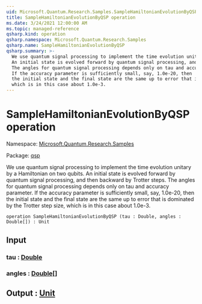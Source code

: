 ```yaml
---
uid: Microsoft.Quantum.Research.Samples.SampleHamiltonianEvolutionByQSP
title: SampleHamiltonianEvolutionByQSP operation
ms.date: 3/24/2021 12:00:00 AM
ms.topic: managed-reference
qsharp.kind: operation
qsharp.namespace: Microsoft.Quantum.Research.Samples
qsharp.name: SampleHamiltonianEvolutionByQSP
qsharp.summary: >-
  We use quantum signal processing to implement the time evolution unitary by a Hamiltonian on two qubits.
  An initial state is evolved forward by quantum signal processing, and then backward by Trotter steps.
  The angles for quantum signal processing depends only on tau and accuracy parameter.
  If the accuracy parameter is sufficiently small, say, 1.0e-20, then
  the initial state and the final state are the same up to error that is dominated by the Trotter step size,
  which is in this case about 1.0e-3.
---
```


# SampleHamiltonianEvolutionByQSP operation

Namespace: [Microsoft.Quantum.Research.Samples](xref:Microsoft.Quantum.Research.Samples)

Package: [qsp](https://nuget.org/packages/qsp)


We use quantum signal processing to implement the time evolution unitary by a Hamiltonian on two qubits.An initial state is evolved forward by quantum signal processing, and then backward by Trotter steps.The angles for quantum signal processing depends only on tau and accuracy parameter.If the accuracy parameter is sufficiently small, say, 1.0e-20, thenthe initial state and the final state are the same up to error that is dominated by the Trotter step size,which is in this case about 1.0e-3.

```qsharp
operation SampleHamiltonianEvolutionByQSP (tau : Double, angles : Double[]) : Unit
```


## Input

### tau : [Double](xref:microsoft.quantum.lang-ref.double)




### angles : [Double](xref:microsoft.quantum.lang-ref.double)[]





## Output : [Unit](xref:microsoft.quantum.lang-ref.unit)

